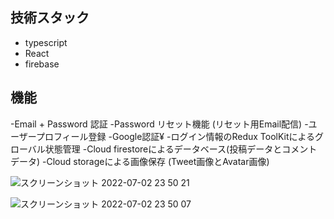 ## 技術スタック
- typescript
- React
- firebase

## 機能
-Email + Password 認証
-Password リセット機能 (リセット用Email配信)
-ユーザープロフィール登録
-Google認証¥
-ログイン情報のRedux ToolKitによるグローバル状態管理
-Cloud firestoreによるデータベース(投稿データとコメントデータ)
-Cloud storageによる画像保存 (Tweet画像とAvatar画像)

![スクリーンショット 2022-07-02 23 50 21](https://user-images.githubusercontent.com/63492830/177005582-197ef74b-ba4e-4783-991d-7f793ee2b46e.png)

![スクリーンショット 2022-07-02 23 50 07](https://user-images.githubusercontent.com/63492830/177005580-e2a9a607-3492-44e0-bcac-931d7a7d0b8b.png)
